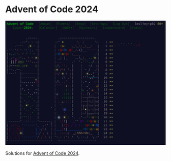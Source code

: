 # Advent of Code 2024

![calendar screenshot](banner.png)

Solutions for [Advent of Code 2024](https://adventofcode.com/2024).

